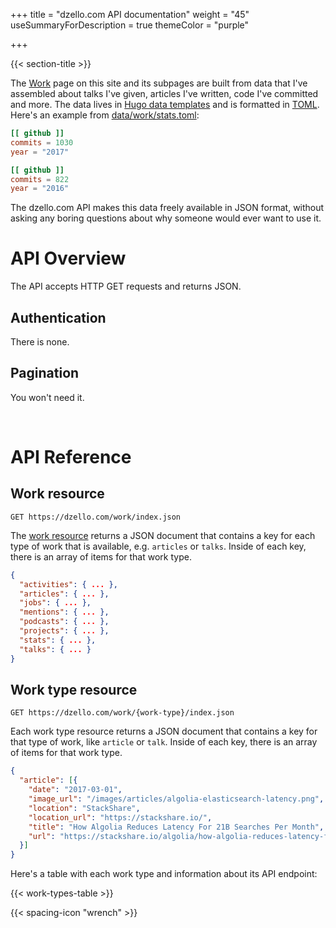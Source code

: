 +++
title = "dzello.com API documentation"
weight = "45"
useSummaryForDescription = true
themeColor = "purple"

+++

{{< section-title >}}

The [Work](/work) page on this site and its subpages are built from data that I've assembled about talks I've given, articles I've written, code I've committed and more. The data lives in [Hugo data templates](https://gohugo.io/templates/data-templates/) and is formatted in [TOML](https://github.com/toml-lang/toml). Here's an example from [data/work/stats.toml](https://github.com/dzello/dzello-dot-com/blob/master/site/data/about/stats.toml):

```toml
[[ github ]]
commits = 1030
year = "2017"

[[ github ]]
commits = 822
year = "2016"
```

The dzello.com API makes this data freely available in JSON format, without asking any boring questions about why someone would ever want to use it.

# API Overview

The API accepts HTTP GET requests and returns JSON.

## Authentication

There is none.

## Pagination

You won't need it.

<br>

# API Reference

## Work resource

```curl
GET https://dzello.com/work/index.json
```

The [work resource](/work/index.json) returns a JSON document that contains a key for each type of work that is available, e.g. `articles` or `talks`. Inside of each key, there is an array of items for that work type.

```json
{
  "activities": { ... },
  "articles": { ... },
  "jobs": { ... },
  "mentions": { ... },
  "podcasts": { ... },
  "projects": { ... },
  "stats": { ... },
  "talks": { ... }
}
```

## Work type resource

```curl
GET https://dzello.com/work/{work-type}/index.json
```

Each work type resource returns a JSON document that contains a key for that type of work, like `article` or `talk`. Inside of each key, there is an array of items for that work type.

```json
{
  "article": [{
    "date": "2017-03-01",
    "image_url": "/images/articles/algolia-elasticsearch-latency.png",
    "location": "StackShare",
    "location_url": "https://stackshare.io/",
    "title": "How Algolia Reduces Latency For 21B Searches Per Month",
    "url": "https://stackshare.io/algolia/how-algolia-reduces-latency-for-21b-searches-per-month"
  }]
}
```

Here's a table with each work type and information about its API endpoint:

{{< work-types-table >}}

{{< spacing-icon "wrench" >}}
